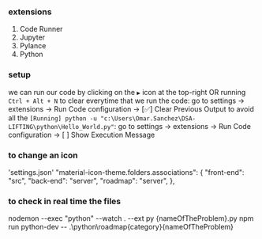 ### extensions
1. Code Runner
2. Jupyter
3. Pylance
4. Python

### setup
we can run our code by clicking on the `▶️` icon at the top-right OR running `Ctrl + Alt + N`
to clear everytime that we run the code: go to settings -> extensions -> Run Code configuration -> [✅] Clear Previous Output
to avoid all the `[Running] python -u "c:\Users\Omar.Sanchez\DSA-LIFTING\python\Hello_World.py"`: go to settings -> extensions -> Run Code configuration -> [ ] Show Execution Message


### to change an icon
'settings.json' 
"material-icon-theme.folders.associations": {
  "front-end": "src",
  "back-end": "server",
  "roadmap": "server",
},


### to check in real time the files
nodemon --exec "python" --watch . --ext py {nameOfTheProblem}.py
npm run python-dev -- .\python\roadmap\{category}\{nameOfTheProblem}